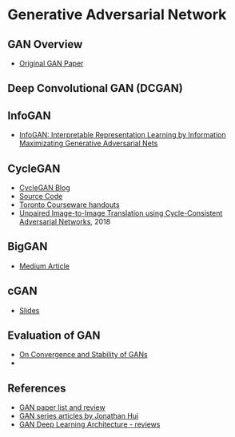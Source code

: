 
# Generative Adversarial Network

## GAN Overview

  * [Original GAN Paper](https://papers.nips.cc/paper/5423-generative-adversarial-nets.pdf)

## Deep Convolutional GAN (DCGAN)

## InfoGAN

  * [InfoGAN: Interpretable Representation Learning by Information Maximizating Generative Adversarial Nets](https://arxiv.org/pdf/1606.03657.pdf)

## CycleGAN

  * [CycleGAN Blog](https://hardikbansal.github.io/CycleGANBlog/)
  * [Source Code](https://github.com/junyanz/CycleGAN)
  * [Toronto Courseware handouts](http://www.cs.toronto.edu/~rgrosse/courses/csc321_2018/assignments/a4-handout.pdf)
  * [Unpaired Image-to-Image Translation using Cycle-Consistent Adversarial Networks](https://arxiv.org/pdf/1703.10593.pdf), 2018

## BigGAN

  * [Medium Article](https://medium.com/syncedreview/biggan-a-new-state-of-the-art-in-image-synthesis-cf2ec5694024)
  
## cGAN

  * [Slides](https://filebox.ece.vt.edu/~jbhuang/teaching/ece6554/sp17/lectures/cGAN-topic.pdf)

## Evaluation of GAN

  * [On Convergence and Stability of GANs](https://arxiv.org/abs/1705.07215)
  * 

## References

  * [GAN paper list and review](https://spark-in.me/post/gan-paper-review)
  * [GAN series articles by Jonathan Hui](https://medium.com/@jonathan_hui/gan-gan-series-2d279f906e7b?source=user_profile---------36------------------)
  * [GAN Deep Learning Architecture - reviews](https://sigmoidal.io/beginners-review-of-gan-architectures/)
